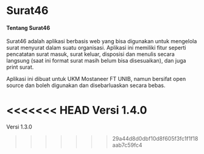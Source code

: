 # Surat46

#### Tentang Surat46

Surat46 adalah aplikasi berbasis web yang bisa digunakan untuk mengelola surat menyurat dalam suatu organisasi. Aplikasi ini memiliki fitur seperti pencatatan surat masuk, surat keluar, disposisi dan menulis secara langsung (saat ini format surat masih belum bisa disesuaikan), dan juga print surat.

Aplikasi ini dibuat untuk UKM Mostaneer FT UNIB, namun bersifat open source dan boleh digunakan dan disebarluaskan secara bebas.

<<<<<<< HEAD
Versi 1.4.0
=======
Versi 1.3.0
>>>>>>> 29a44d8d0dbf10d8f605f3fc1f1f18aab7c59fc4
